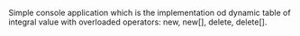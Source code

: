 Simple console application which is the implementation od dynamic table of integral value with overloaded operators: new, new[], delete, delete[].
